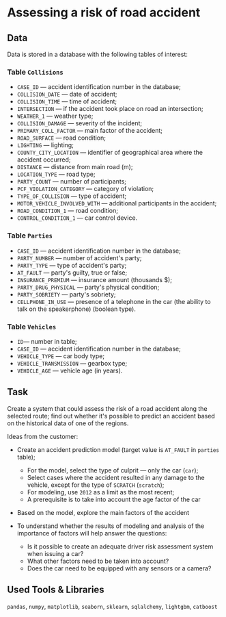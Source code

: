# Assessing a risk of road accident 

## Data

Data is stored in a database with the following tables of interest:

### Table `Collisions`

- `CASE_ID` — accident identification number in the database;
- `COLLISION_DATE` — date of accident;
- `COLLISION_TIME` — time of accident;
- `INTERSECTION` — if the accident took place on road an intersection;
- `WEATHER_1` — weather type;
- `COLLISION_DAMAGE` — severity of the incident;
- `PRIMARY_COLL_FACTOR` — main factor of the accident;
- `ROAD_SURFACE` — road condition;
- `LIGHTING` — lighting;
- `COUNTY_CITY_LOCATION` — identifier of geographical area where the accident occurred;
- `DISTANCE` — distance from main road (m);
- `LOCATION_TYPE` — road type;
- `PARTY_COUNT` — number of participants;
- `PCF_VIOLATION_CATEGORY` — category of violation;
- `TYPE_OF_COLLISION` — type of accident;
- `MOTOR_VEHICLE_INVOLVED_WITH` — additional participants in the accident;
- `ROAD_CONDITION_1` — road condition;
- `CONTROL_CONDITION_1` — car control device.

### Table `Parties`

- `CASE_ID` — accident identification number in the database;
- `PARTY_NUMBER` — number of accident's party;
- `PARTY_TYPE` — type of accident's party;
- `AT_FAULT` — party's guilty, true or false;
- `INSURANCE_PREMIUM` — insurance amount (thousands $);
- `PARTY_DRUG_PHYSICAL` — party's physical condition;
- `PARTY_SOBRIETY` — party's sobriety;
- `CELLPHONE_IN_USE` — presence of a telephone in the car (the ability to talk on the speakerphone) (boolean type).

### Table `Vehicles`

- `ID`— number in table;
- `CASE_ID` — accident identification number in the database;
- `VEHICLE_TYPE` — car body type;
- `VEHICLE_TRANSMISSION` — gearbox type;
- `VEHICLE_AGE` — vehicle age (in years).

## Task

Create a system that could assess the risk of a road accident along the selected route; find out whether it's possible to predict an accident based on the historical data of one of the regions.

Ideas from the customer:

- Create an accident prediction model (target value is `AT_FAULT` in `parties` table);
    - For the model, select the type of culprit — only the car (`car`);
    - Select cases where the accident resulted in any damage to the vehicle, except for the type of `SCRATCH` (`scratch`);
    - For modeling, use `2012` as a limit as the most recent;
    - A prerequisite is to take into account the age factor of the car

- Based on the model, explore the main factors of the accident

- To understand whether the results of modeling and analysis of the importance of factors will help answer the questions:
    - Is it possible to create an adequate driver risk assessment system when issuing a car?
    - What other factors need to be taken into account?
    - Does the car need to be equipped with any sensors or a camera?

## Used Tools & Libraries
`pandas`, `numpy`, `matplotlib`, `seaborn`, `sklearn`, `sqlalchemy`, `lightgbm`, `catboost`
